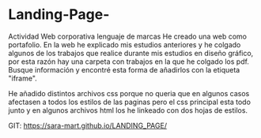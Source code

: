 # Landing-Page-
Actividad Web corporativa lenguaje de marcas
He creado una web como portafolio. En la web he explicado mis estudios anteriores y he colgado algunos de los trabajos que realice
durante mis estudios en diseño gráfico, por esta razón hay una carpeta con trabajos en la que he colgado los pdf. Busque información
y encontré esta forma de añadirlos con la etiqueta "iframe".

He añadido distintos archivos css porque no queria que en algunos casos afectasen a todos los estilos de las paginas pero el css principal esta todo junto y en algunos archivos html los he linkeado con dos hojas de estilos.

GIT: https://sara-mart.github.io/LANDING_PAGE/
